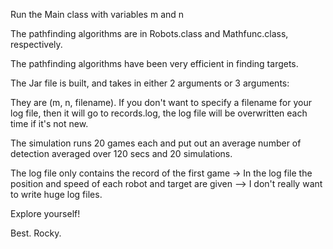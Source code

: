 Run the Main class with variables m and n

The pathfinding algorithms are in Robots.class and Mathfunc.class, respectively.

The pathfinding algorithms have been very efficient in finding targets.

The Jar file is built, and takes in either 2 arguments or 3 arguments:

They are (m, n, filename). If you don't want to specify a filename for your log file, then it will go to records.log, the log file will be overwritten each time if it's not new.

The simulation runs 20 games each and put out an average number of detection averaged over 120 secs and 20 simulations. 

The log file only contains the record of the first game -> In the log file the position and speed of each robot and target are given --> I don't really want to write huge log files.

Explore yourself! 

Best.
Rocky.
